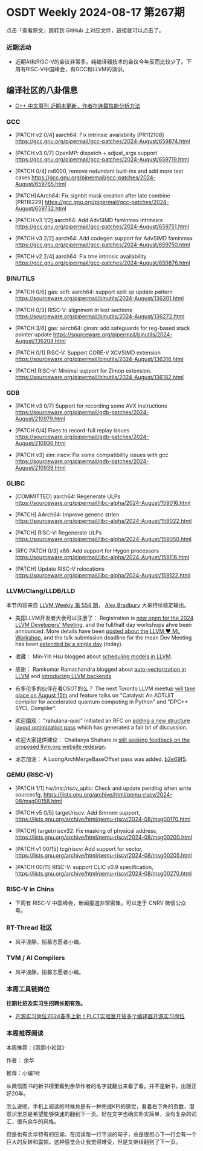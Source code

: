 # OSDT Weekly 2024-08-17 第267期

点击「查看原文」跳转到 GitHub 上对应文件，链接就可以点击了。

### 近期活动

- 近期AI和RISC-V的会议非常多。纯编译器技术的会议今年反而比较少了。下周有RISC-V中国峰会，有GCC和LLVM的演讲。

## 编译社区的八卦信息

- [C++ 中文周刊 近期未更新，作者在连载性能分析方法](https://mp.weixin.qq.com/s/7nX0rBOGV-I6sW9DkuslEQ)

### GCC

- [PATCH v2 0/4] aarch64: Fix intrinsic availability [PR112108]
  https://gcc.gnu.org/pipermail/gcc-patches/2024-August/659874.html

- [PATCH v3 0/7] OpenMP: dispatch + adjust_args support
  https://gcc.gnu.org/pipermail/gcc-patches/2024-August/659719.html

- [PATCH 0/4] rs6000, remove redundant built-ins and add more test cases
  https://gcc.gnu.org/pipermail/gcc-patches/2024-August/659765.html

- [PATCH]AArch64: Fix signbit mask creation after late combine [PR116229]
  https://gcc.gnu.org/pipermail/gcc-patches/2024-August/659732.html

- [PATCH v3 1/2] aarch64: Add AdvSIMD faminmax intrinsics
  https://gcc.gnu.org/pipermail/gcc-patches/2024-August/659751.html

- [PATCH v3 2/2] aarch64: Add codegen support for AdvSIMD faminmax
  https://gcc.gnu.org/pipermail/gcc-patches/2024-August/659750.html

- [PATCH v2 2/4] aarch64: Fix tme intrinsic availability
  https://gcc.gnu.org/pipermail/gcc-patches/2024-August/659876.html

### BINUTILS

- [PATCH 0/6] gas: scfi: aarch64: support split sp update pattern
  https://sourceware.org/pipermail/binutils/2024-August/136201.html

- [PATCH 0/3] RISC-V: alignment in text sections
  https://sourceware.org/pipermail/binutils/2024-August/136272.html

- [PATCH 3/6] gas: aarch64: ginsn: add safeguards for reg-based stack pointer update
  https://sourceware.org/pipermail/binutils/2024-August/136204.html

- [PATCH 0/1] RISC-V: Support CORE-V XCVSIMD extension
  https://sourceware.org/pipermail/binutils/2024-August/136316.html

- [PATCH] RISC-V: Minimal support for Zimop extension.
  https://sourceware.org/pipermail/binutils/2024-August/136182.html

### GDB

- [PATCH v3 0/7] Support for recording some AVX instructions
  https://sourceware.org/pipermail/gdb-patches/2024-August/210979.html

- [PATCH 0/4] Fixes to record-full replay issues
  https://sourceware.org/pipermail/gdb-patches/2024-August/210936.html

- [PATCH v3] sim: riscv: Fix some compatibility issues with gcc
  https://sourceware.org/pipermail/gdb-patches/2024-August/210939.html

### GLIBC

- [COMMITTED] aarch64: Regenerate ULPs
  https://sourceware.org/pipermail/libc-alpha/2024-August/159016.html

- [PATCH] AArch64: Improve generic strlen
  https://sourceware.org/pipermail/libc-alpha/2024-August/159022.html

- [PATCH] RISC-V: Regenerate ULPs
  https://sourceware.org/pipermail/libc-alpha/2024-August/159050.html

- [RFC PATCH 0/3] x86: Add support for Hygon processors
  https://sourceware.org/pipermail/libc-alpha/2024-August/159116.html

- [PATCH] Update RISC-V relocations
  https://sourceware.org/pipermail/libc-alpha/2024-August/159122.html

### LLVM/Clang/LLDB/LLD

本节内容来自 [LLVM Weekly 第 554 期](http://llvmweekly.org/issue/554)，
[Alex Bradbury](https://www.linkedin.com/in/alex-bradbury/) 大哥持续稳定输出。

* 美国LLVM开发者大会可以注册了： Registration is [now open for the 2024 LLVM Developers' Meeting](https://discourse.llvm.org/t/2024-llvm-developers-meeting-registration-workshop-announcement/80643), and the full/half day workshops ahve been announced. More details have been [posted about the LLVM :hearts: ML Workshop](https://discourse.llvm.org/t/llvm-dev24-llvm-ml-workshop/80646), and the talk submission deadline for the mean Dev Meeting has been [extended by a single day](https://discourse.llvm.org/t/2024-llvm-developers-meeting-call-for-talk-proposals/80045/3) (today).

* 收藏： Min-Yih Hsu blogged about [scheduling models in LLVM](https://myhsu.xyz/llvm-sched-model-1/).

* 感谢： Ramkumar Ramachandra blogged about [auto-vectorization in LLVM](https://artagnon.com/computing/compilers/intro-vec) and [introducing LLVM backends](https://artagnon.com/computing/compilers/backend).

* 有多伦多的伙伴在看OSOT的么？ The next Toronto LLVM meetup [will take place on August 15th](https://discourse.llvm.org/t/next-toronto-llvm-meetup-august-15/80630) and feature talks on "Catalyst: An AOT/JIT compiler for accelerated quantum computing in Python" and "DPC++ SYCL Compiler".

* 欢迎围观： "rahulana-quic" initiated an RFC on [adding a new structure layout optimization pass](https://discourse.llvm.org/t/rfc-add-a-new-structure-layout-optimization-pass/80596) which has generated a fair bit of discussion.

* 欢迎大家提供建议： Chaitanya Shahare is [still seeking feedback on the proposed llvm.org website redesign](https://discourse.llvm.org/t/rfc-llvm-org-website-redesign/79117/7).

* 龙芯加油： A LoongArchMergeBaseOffset pass was added.
  [b2e69f5](https://github.com/llvm/llvm-project/commit/b2e69f52bb5d).

### QEMU (RISC-V)

- [PATCH 1/1] hw/intc/riscv_aplic: Check and update pending when write sourcecfg,
  https://lists.gnu.org/archive/html/qemu-riscv/2024-08/msg00158.html

- [PATCH v5 0/5] target/riscv: Add Smrnmi support,
  https://lists.gnu.org/archive/html/qemu-riscv/2024-08/msg00170.html

- [PATCH] target/riscv32: Fix masking of physical address,
  https://lists.gnu.org/archive/html/qemu-riscv/2024-08/msg00200.html

- [PATCH v1 00/15] tcg/riscv: Add support for vector,
  https://lists.gnu.org/archive/html/qemu-riscv/2024-08/msg00205.html

- [PATCH 00/11] RISC-V: support CLIC v0.9 specification,
  https://lists.gnu.org/archive/html/qemu-riscv/2024-08/msg00270.html

### RISC-V in China

- 下周有 RISC-V 中国峰会，新闻报道非常密集。可以定于 CNRV 微信公众号。

### RT-Thread 社区

- 风平浪静。招募志愿者小编。

### TVM / AI Compilers

- 风平浪静。招募志愿者小编。

### 本周工具链岗位

**往期社招及实习生招聘长期有效。**

- [开源实习岗位2024春季上新！PLCT实验室开放多个编译器开源实习岗位](https://mp.weixin.qq.com/s/D-l7hE2S-21NCAZsVqPzMA)

### 本周推荐阅读

本周推荐：《我胆小如鼠》

作者： 余华

推荐：小编1号

从微信图书的新书榜里看到余华作者的名字就翻出来看了看。并不是新书，出版正好20年。

怎么说呢，手机上阅读的时候总是有一种完成KPI的感觉，看着右下角的页数，潜意识里总是希望能够快速的翻到下一页。好在文字也确实朴实简单，没有复杂的词汇，很有余华的风格。

但是也有余华特有的压抑。在阅读每一行平淡的句子，总是很担心下一行会有一个巨大的反转和震惊。这种感觉会让我觉得难受，但是又继续翻到了下一页。
